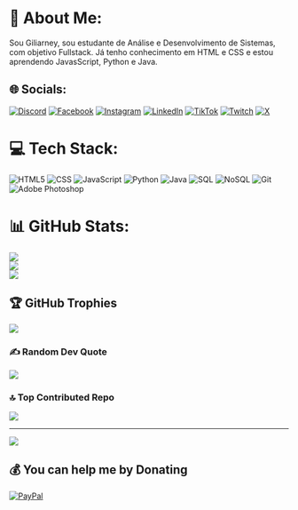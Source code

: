 # 💫 About Me:
Sou Giliarney, sou estudante de Análise e Desenvolvimento de Sistemas, com objetivo Fullstack.
Já tenho conhecimento em HTML e CSS e estou aprendendo JavasScript, Python e Java.


## 🌐 Socials:
[![Discord](https://img.shields.io/badge/Discord-%237289DA.svg?logo=discord&logoColor=white)](https://discord.gg/tk#1478) [![Facebook](https://img.shields.io/badge/Facebook-%231877F2.svg?logo=Facebook&logoColor=white)](https://facebook.com/Giliarney) [![Instagram](https://img.shields.io/badge/Instagram-%23E4405F.svg?logo=Instagram&logoColor=white)](https://instagram.com/Giliarney) [![LinkedIn](https://img.shields.io/badge/LinkedIn-%230077B5.svg?logo=linkedin&logoColor=white)](https://linkedin.com/in/Giliarney) [![TikTok](https://img.shields.io/badge/TikTok-%23000000.svg?logo=TikTok&logoColor=white)](https://tiktok.com/@Giliarney) [![Twitch](https://img.shields.io/badge/Twitch-%239146FF.svg?logo=Twitch&logoColor=white)](https://twitch.tv/tknnfps) [![X](https://img.shields.io/badge/X-black.svg?logo=X&logoColor=white)](https://x.com/Giliarney) 

# 💻 Tech Stack:
![HTML5](https://img.shields.io/badge/html5-%23E34F26.svg?style=flat&logo=html5&logoColor=white) ![CSS](https://img.shields.io/badge/css-%231572B6.svg?style=flat&logo=css3&logoColor=white) ![JavaScript](https://img.shields.io/badge/javascript-%23323330.svg?style=flat&logo=javascript&logoColor=%23F7DF1E) ![Python](https://img.shields.io/badge/python-3670A0?style=flat&logo=python&logoColor=ffdd54) ![Java](https://img.shields.io/badge/java-%23ED8B00.svg?style=flat&logo=openjdk&logoColor=white)  ![SQL](https://img.shields.io/badge/sql-%234479A1.svg?style=flat&logo=sql&logoColor=white) ![NoSQL](https://img.shields.io/badge/nosql-%234479A1.svg?style=flat&logo=nosql&logoColor=white) ![Git](https://img.shields.io/badge/git-%23F05033.svg?style=flat&logo=git&logoColor=white) ![Adobe Photoshop](https://img.shields.io/badge/adobe%20photoshop-%2331A8FF.svg?style=flat&logo=adobe%20photoshop&logoColor=white)
# 📊 GitHub Stats:
![](https://github-readme-stats.vercel.app/api?username=Giliarney&theme=algolia&hide_border=true&include_all_commits=false&count_private=false)<br/>
![](https://github-readme-streak-stats.herokuapp.com/?user=Giliarney&theme=algolia&hide_border=true)<br/>
![](https://github-readme-stats.vercel.app/api/top-langs/?username=Giliarney&theme=algolia&hide_border=true&include_all_commits=false&count_private=false&layout=compact)

## 🏆 GitHub Trophies
![](https://github-profile-trophy.vercel.app/?username=Giliarney&theme=onestar&no-frame=true&no-bg=true&margin-w=4)

### ✍️ Random Dev Quote
![](https://quotes-github-readme.vercel.app/api?type=horizontal&theme=tokyonight)

### 🔝 Top Contributed Repo
![](https://github-contributor-stats.vercel.app/api?username=Giliarney&limit=5&theme=onestar&combine_all_yearly_contributions=true)

---
[![](https://visitcount.itsvg.in/api?id=Giliarney&icon=5&color=1)](https://visitcount.itsvg.in)

  ## 💰 You can help me by Donating
  [![PayPal](https://img.shields.io/badge/PayPal-00457C?style=for-the-badge&logo=paypal&logoColor=white)](https://paypal.me/Giliarney) 

  
<!-- Proudly created with GPRM ( https://gprm.itsvg.in ) -->

